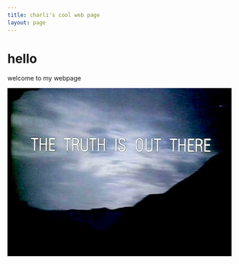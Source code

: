 ```yaml
---
title: charli's cool web page
layout: page
---
```


# hello

welcome to my webpage

![the truth is out there](images/x-files-ufo-truth-out-there.jpg)
